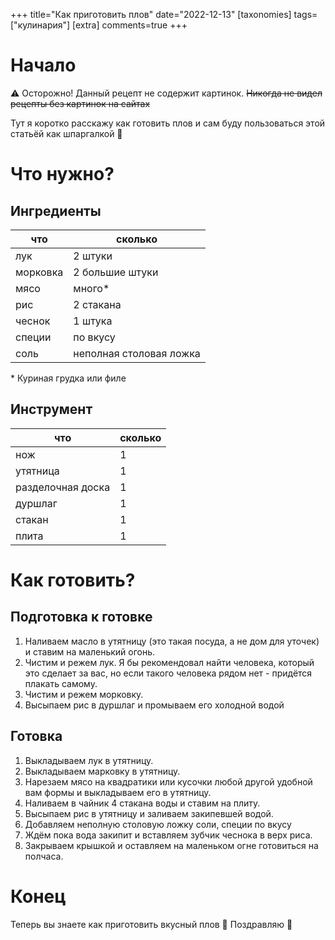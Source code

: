 +++
title="Как приготовить плов"
date="2022-12-13"
[taxonomies]
tags=["кулинария"]
[extra]
comments=true
+++

# Начало
⚠ Осторожно! Данный рецепт не содержит картинок. ~~Никогда не видел рецепты без картинок на сайтах~~

Тут я коротко расскажу как готовить плов и сам буду пользоваться этой статьёй как шпаргалкой 👀
# Что нужно?
## Ингредиенты
| что      | сколько                 |
|----------|-------------------------|
| лук      | 2 штуки                 |
| морковка | 2 большие штуки         |
| мясо     | много*                   |
| рис      | 2 стакана               |
| чеснок   | 1 штука                 |
| специи   | по вкусу                |
| соль     | неполная столовая ложка |

\* Куриная грудка или филе

## Инструмент
| что               | сколько |
|-------------------|---------|
| нож               | 1       |
| утятница          | 1       |
| разделочная доска | 1       |
| дуршлаг           | 1       |
| стакан            | 1       |
| плита             | 1       |


# Как готовить?
## Подготовка к готовке
1. Наливаем масло в утятницу (это такая посуда, а не дом для уточек) и ставим на маленький огонь.
2. Чистим и режем лук. Я бы рекомендовал найти человека, который это сделает за вас, но если такого человека рядом нет - придётся плакать самому.
3. Чистим и режем морковку.
4. Высыпаем рис в дуршлаг и промываем его холодной водой

## Готовка
1. Выкладываем лук в утятницу.
3. Выкладываем марковку в утятницу.
4. Нарезаем мясо на квадратики или кусочки любой другой удобной вам формы и выкладываем его в утятницу.
5. Наливаем в чайник 4 стакана воды и ставим на плиту.
7. Высыпаем рис в утятницу и заливаем закипевшей водой.
8. Добавляем неполную столовую ложку соли, специи по вкусу 
9. Ждём пока вода закипит и вставляем зубчик чеснока в верх риса.
10. Закрываем крышкой и оставляем на маленьком огне готовиться на полчаса.

# Конец
Теперь вы знаете как приготовить вкусный плов 👀  Поздравляю 🎊

